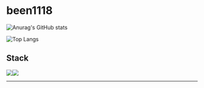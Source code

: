 # been1118

![Anurag's GitHub stats](https://github-readme-stats.vercel.app/api?username=been1118&show_icons=true&theme=radical)

![Top Langs](https://github-readme-stats.vercel.app/api/top-langs/?username=been1118&layout=compact&theme=omni)

## Stack
<img src="https://img.shields.io/badge/JAVA-007396?style=for-the-badge&logo=java&logoColor=white"><img src="https://img.shields.io/badge/Spring-6DB33F?style=for-the-badge&logo=spring&logoColor=white"> 

----




